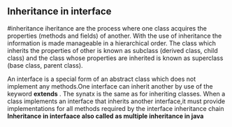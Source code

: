 ## Inheritance in interface
#inheritance
iheritance are the process where one class acquires the properties (methods and fields) of another. 
With the use of inheritance the information is made manageable in a hierarchical order.
The class which inherits the properties of other is known as subclass (derived class, child class) and 
the class whose properties are inherited is known as superclass (base class, parent class).

An interface is a special form of an abstract class which does not implement any methods.One interface can inherit
another by use of the keyword **extends** . The synatx is the same as for inheriting classes. When a class implements an 
interface that inherits another
interface,it must provide implementations for all methods required by the interface inheritance chain
**Inheritance in interfaace  also called as multiple inheritance in java**
